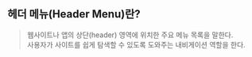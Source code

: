 ## 헤더 메뉴(Header Menu)란?
> 웹사이트나 앱의 상단(header) 영역에 위치한 주요 메뉴 목록을 말한다. <br>
사용자가 사이트를 쉽게 탐색할 수 있도록 도와주는 내비게이션 역할을 한다.
